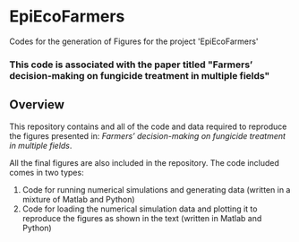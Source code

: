 # EpiEcoFarmers
Codes for the generation of Figures for the project 'EpiEcoFarmers'


### This code is associated with the paper titled "Farmers’ decision-making on fungicide treatment in multiple fields"


## Overview ##

This repository contains and all of the code and data required to reproduce the figures presented in: *Farmers’ decision-making on fungicide treatment in multiple fields*.

All the final figures are also included in the repository. The code included comes in two types:

1. Code for running numerical simulations and generating data (written in a mixture of Matlab and Python)
2. Code for loading the numerical simulation data and plotting it to reproduce the figures as shown in the text (written in Matlab and Python)
